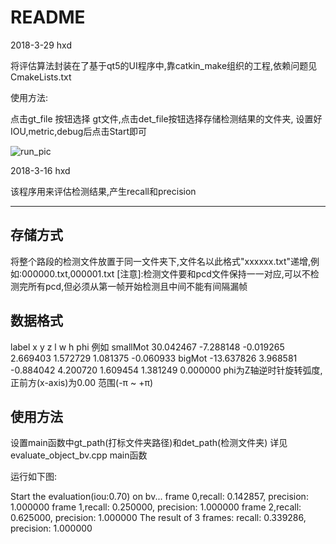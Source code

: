 README
======
2018-3-29 hxd

将评估算法封装在了基于qt5的UI程序中,靠catkin_make组织的工程,依赖问题见CmakeLists.txt

使用方法:

点击gt_file 按钮选择 gt文件,点击det_file按钮选择存储检测结果的文件夹,
设置好IOU,metric,debug后点击Start即可

![run_pic](http://192.168.1.20/XindongHe/algorithm_evaluation/blob/master/data/qt5_ui.png)

2018-3-16 hxd

该程序用来评估检测结果,产生recall和precision
****

## 存储方式
将整个路段的检测文件放置于同一文件夹下,文件名以此格式"xxxxxx.txt"递增,例如:000000.txt,000001.txt
[注意]:检测文件要和pcd文件保持一一对应,可以不检测完所有pcd,但必须从第一帧开始检测且中间不能有间隔漏帧

## 数据格式
label x y z l w h phi
例如
smallMot 30.042467 -7.288148 -0.019265 2.669403 1.572729 1.081375 -0.060933
bigMot -13.637826 3.968581 -0.884042 4.200720 1.609454 1.381249 0.000000
phi为Z轴逆时针旋转弧度,正前方(x-axis)为0.00  范围(-π ~ +π)

## 使用方法
设置main函数中gt_path(打标文件夹路径)和det_path(检测文件夹)
详见evaluate_object_bv.cpp main函数

运行如下图:

Start the evaluation(iou:0.70) on bv...
    frame 0,recall: 0.142857, precision: 1.000000
    frame 1,recall: 0.250000, precision: 1.000000
    frame 2,recall: 0.625000, precision: 1.000000
The result of 3 frames: recall: 0.339286, precision: 1.000000
